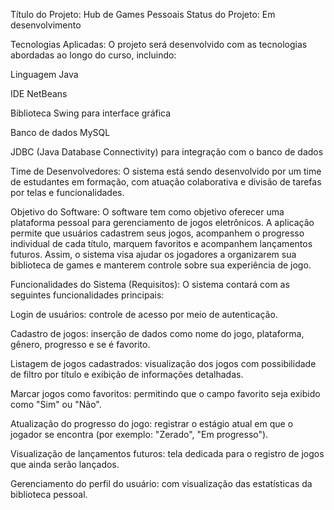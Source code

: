 Título do Projeto: Hub de Games Pessoais
Status do Projeto:
Em desenvolvimento

Tecnologias Aplicadas:
O projeto será desenvolvido com as tecnologias abordadas ao longo do curso, incluindo:

Linguagem Java

IDE NetBeans

Biblioteca Swing para interface gráfica

Banco de dados MySQL

JDBC (Java Database Connectivity) para integração com o banco de dados

Time de Desenvolvedores:
O sistema está sendo desenvolvido por um time de estudantes em formação, com atuação colaborativa e divisão de tarefas por telas e funcionalidades.

Objetivo do Software:
O software tem como objetivo oferecer uma plataforma pessoal para gerenciamento de jogos eletrônicos. A aplicação permite que usuários cadastrem seus jogos, acompanhem o progresso individual de cada título, marquem favoritos e acompanhem lançamentos futuros. Assim, o sistema visa ajudar os jogadores a organizarem sua biblioteca de games e manterem controle sobre sua experiência de jogo.

Funcionalidades do Sistema (Requisitos):
O sistema contará com as seguintes funcionalidades principais:

Login de usuários: controle de acesso por meio de autenticação.

Cadastro de jogos: inserção de dados como nome do jogo, plataforma, gênero, progresso e se é favorito.

Listagem de jogos cadastrados: visualização dos jogos com possibilidade de filtro por título e exibição de informações detalhadas.

Marcar jogos como favoritos: permitindo que o campo favorito seja exibido como "Sim" ou "Não".

Atualização do progresso do jogo: registrar o estágio atual em que o jogador se encontra (por exemplo: "Zerado", "Em progresso").

Visualização de lançamentos futuros: tela dedicada para o registro de jogos que ainda serão lançados.

Gerenciamento do perfil do usuário: com visualização das estatísticas da biblioteca pessoal.
